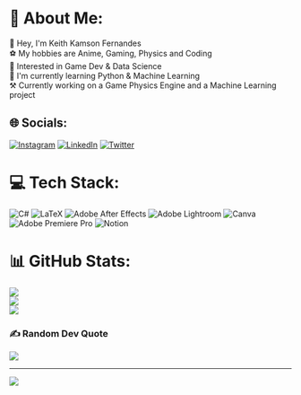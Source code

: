 # 💫 About Me:
👋 Hey, I'm Keith Kamson Fernandes<br>⚽ My hobbies are Anime, Gaming, Physics and Coding<br>👀 Interested in Game Dev & Data Science<br>🌱 I'm currently learning Python & Machine Learning<br>⚒️ Currently working on a Game Physics Engine and a Machine Learning project


## 🌐 Socials:
[![Instagram](https://img.shields.io/badge/Instagram-%23E4405F.svg?logo=Instagram&logoColor=white)](https://instagram.com/keithkamson) [![LinkedIn](https://img.shields.io/badge/LinkedIn-%230077B5.svg?logo=linkedin&logoColor=white)](https://linkedin.com/in/keithkamson) [![Twitter](https://img.shields.io/badge/Twitter-%231DA1F2.svg?logo=Twitter&logoColor=white)](https://twitter.com/keithkamson) 

# 💻 Tech Stack:
![C#](https://img.shields.io/badge/c%23-%23239120.svg?style=flat&logo=c-sharp&logoColor=white) ![LaTeX](https://img.shields.io/badge/latex-%23008080.svg?style=flat&logo=latex&logoColor=white) ![Adobe After Effects](https://img.shields.io/badge/Adobe%20After%20Effects-9999FF.svg?style=flat&logo=Adobe%20After%20Effects&logoColor=white) ![Adobe Lightroom](https://img.shields.io/badge/Adobe%20Lightroom-31A8FF.svg?style=flat&logo=Adobe%20Lightroom&logoColor=white) ![Canva](https://img.shields.io/badge/Canva-%2300C4CC.svg?style=flat&logo=Canva&logoColor=white) ![Adobe Premiere Pro](https://img.shields.io/badge/Adobe%20Premiere%20Pro-9999FF.svg?style=flat&logo=Adobe%20Premiere%20Pro&logoColor=white) ![Notion](https://img.shields.io/badge/Notion-%23000000.svg?style=flat&logo=notion&logoColor=white)
# 📊 GitHub Stats:
![](https://github-readme-stats.vercel.app/api?username=keithkamson&theme=dark&hide_border=false&include_all_commits=false&count_private=false)<br/>
![](https://github-readme-streak-stats.herokuapp.com/?user=keithkamson&theme=dark&hide_border=false)<br/>
![](https://github-readme-stats.vercel.app/api/top-langs/?username=keithkamson&theme=dark&hide_border=false&include_all_commits=false&count_private=false&layout=compact)

### ✍️ Random Dev Quote
![](https://quotes-github-readme.vercel.app/api?type=horizontal&theme=radical)

---
[![](https://visitcount.itsvg.in/api?id=keithkamson&icon=0&color=3)](https://visitcount.itsvg.in)

<!-- Proudly created with GPRM ( https://gprm.itsvg.in ) -->
